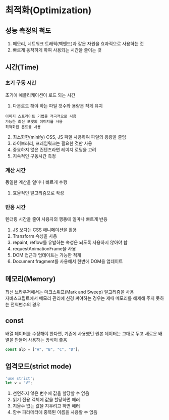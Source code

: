 # 최적화(Optimization)

## 성능 측정의 척도
1. 메모리, 네트워크 트래픽(백엔드)과 같은 자원을 효과적으로 사용하는 것
2. 빠르게 동작하게 하여 사용되는 시간을 줄이는 것

## 시간(Time)
### 초기 구동 시간
초기에 애플리케이션이 로드 되는 시간   
1. 다운로드 해야 하는 파일 갯수와 용량은 작게 유지
```
이미지 스프라이트 기법을 적극적으로 사용
가능한 최신 포맷의 이미지를 사용
최적화된 폰트를 사용
```
2. 최소화한(minify) CSS, JS 파일 사용하여 파일의 용량을 줄임
3. 라이브러리, 프레임워크는 필요한 것만 사용
4. 중요하지 않은 컨텐츠라면 레이지 로딩을 고려
5. 지속적인 구동시간 측정

### 계산 시간
동일한 계산을 얼마나 빠르게 수행   
1. 효율적인 알고리즘으로 작성

### 반응 시간
렌더링 시간을 줄여 사용자의 행동에 얼마나 빠르게 반응   
1. JS 보다는 CSS 애니메이션을 활용
2. Transform 속성을 사용
3. repaint, reflow를 유발하는 속성은 되도록 사용하지 않아야 함
4. requestAnimationFrame을 사용
5. DOM 접근과 업데이트는 가능한 적게
6. Document fragment를 사용해서 한번에 DOM을 업데이트

## 메모리(Memory)
최신 브라우저에서는 마크스위프(Mark and Sweep) 알고리즘을 사용   
자바스크립트에서 메모리 관리에 신경 써야하는 경우는 제때 메모리를 해제해 주지 못하는 전역변수의 경우

## const
배열 데이터를 수정해야 한다면, 기존에 사용했던 원본 데이터는 그대로 두고 새로운 배열을 만들어 사용하는 방식이 좋음
```js
const alp = ["A", "B", "C", "D"];
```

## 엄격모드(strict mode)
```js
'use strict';
let v = "V";
```
1. 선언하지 않은 변수에 값을 할당할 수 없음
2. 읽기 전용 객체에 값을 할당하면 에러
3. 지울수 없는 값을 지우려고 하면 에러
4. 함수 파라메터에 중복된 이름을 사용할 수 없음
